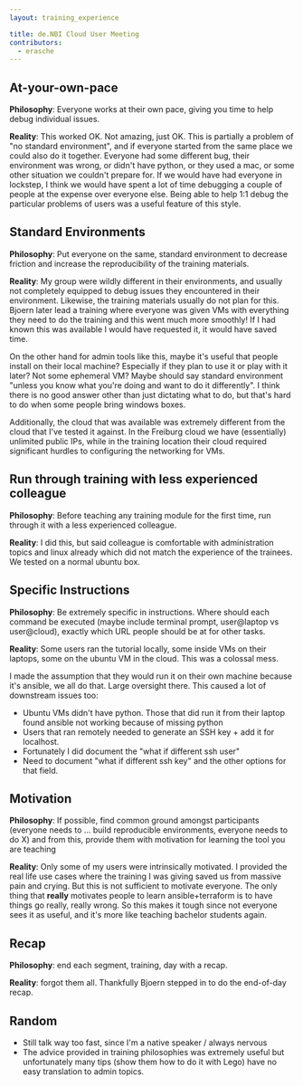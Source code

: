 ```yaml
---
layout: training_experience

title: de.NBI Cloud User Meeting
contributors:
  - erasche
---
```


## At-your-own-pace

**Philosophy**: Everyone works at their own pace, giving you time to help debug individual issues.

**Reality**: This worked OK. Not amazing, just OK. This is partially a problem of "no standard environment", and if everyone started from the same place we could also do it together. Everyone had some different bug, their environment was wrong, or didn't have python, or they used a mac, or some other situation we couldn't prepare for. If we would have had everyone in lockstep, I think we would have spent a lot of time debugging a couple of people at the expense over everyone else. Being able to help 1:1 debug the particular problems of users was a useful feature of this style.

## Standard Environments

**Philosophy**: Put everyone on the same, standard environment to decrease friction and increase the reproducibility of the training materials.

**Reality**: My group were wildly different in their environments, and usually not completely equipped to debug  issues they encountered in their environment. Likewise, the training materials usually do not plan for this. Bjoern later lead a training where everyone was given VMs with everything they need to do the training and this went much more smoothly! If I had known this was available I would have requested it, it would have saved time.

On the other hand for admin tools like this, maybe it's useful that people install on their local machine? Especially if they plan to use it or play with it later? Not some ephemeral VM? Maybe should say standard environment "unless you know what you're doing and want to do it differently". I think there is no good answer other than just dictating what to do, but that's hard to do when some people bring windows boxes.

Additionally, the cloud that was available was extremely different from the cloud that I've tested it against. In the Freiburg cloud we have (essentially) unlimited public IPs, while in the training location their cloud required significant hurdles to configuring the networking for VMs.

## Run through training with less experienced colleague

**Philosophy**: Before teaching any training module for the first time, run through it with a less experienced colleague.

**Reality**: I did this, but said colleague is comfortable with administration topics and linux already which did not match the experience of the trainees. We tested on a normal ubuntu box.

## Specific Instructions

**Philosophy**: Be extremely specific in instructions. Where should each command be executed (maybe include terminal prompt, user@laptop vs user@cloud), exactly which URL people should be at for other tasks.

**Reality**: Some users ran the tutorial locally, some inside VMs on their laptops, some on the ubuntu VM in the cloud. This was a colossal mess.

I made the assumption that they would run it on their own machine because it's ansible, we all do that. Large oversight there. This caused a lot of downstream issues too:

- Ubuntu VMs didn't have python. Those that did run it from their laptop found ansible not working because of missing python
- Users that ran remotely needed to generate an SSH key + add it for localhost.
- Fortunately I did document the "what if different ssh user"
- Need to document "what if different ssh key" and the other options for that field.

## Motivation

**Philosophy**: If possible, find common ground amongst participants (everyone needs to ... build reproducible environments, everyone needs to do X) and from this, provide them with motivation for learning the tool you are teaching

**Reality**: Only some of my users were intrinsically motivated. I provided the real life use cases where the training I was giving saved us from massive pain and crying. But this is not sufficient to motivate everyone. The only thing that **really** motivates people to learn ansible+terraform is to have things go really, really wrong. So this makes it tough since not everyone sees it as useful, and it's more like teaching bachelor students again.

## Recap

**Philosophy**: end each segment, training, day with a recap.

**Reality**: forgot them all. Thankfully Bjoern stepped in to do the end-of-day recap.

## Random

- Still talk way too fast, since I'm a native speaker / always nervous
- The advice provided in training philosophies was extremely useful but unfortunately many tips (show them how to do it with Lego) have no easy translation to admin topics.
